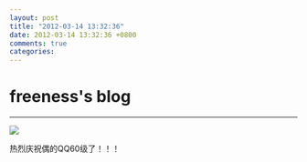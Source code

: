 ```yaml
---
layout: post
title: "2012-03-14 13:32:36"
date: 2012-03-14 13:32:36 +0800
comments: true
categories: 
---
```


# freeness's blog

----------

![](http://okqmqrbgo.bkt.clouddn.com/201203141332361.jpg)

>
热烈庆祝偶的QQ60级了！！！